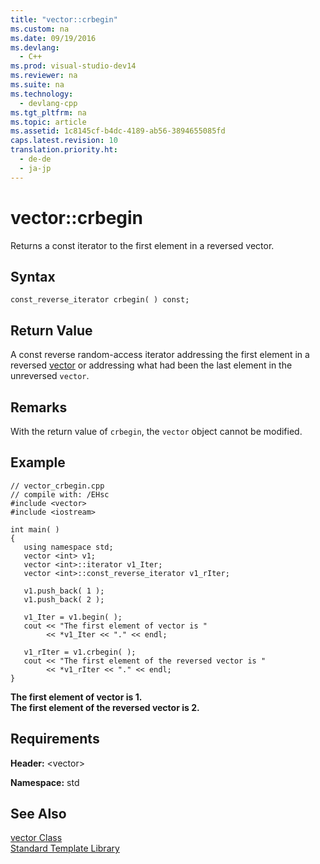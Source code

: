 ```yaml
---
title: "vector::crbegin"
ms.custom: na
ms.date: 09/19/2016
ms.devlang: 
  - C++
ms.prod: visual-studio-dev14
ms.reviewer: na
ms.suite: na
ms.technology: 
  - devlang-cpp
ms.tgt_pltfrm: na
ms.topic: article
ms.assetid: 1c8145cf-b4dc-4189-ab56-3894655085fd
caps.latest.revision: 10
translation.priority.ht: 
  - de-de
  - ja-jp
---
```

# vector::crbegin
Returns a const iterator to the first element in a reversed vector.  
  
## Syntax  
  
```  
const_reverse_iterator crbegin( ) const;  
```  
  
## Return Value  
 A const reverse random-access iterator addressing the first element in a reversed [vector](../vs140/vector-Class.md) or addressing what had been the last element in the unreversed `vector`.  
  
## Remarks  
 With the return value of `crbegin`, the `vector` object cannot be modified.  
  
## Example  
  
```  
// vector_crbegin.cpp  
// compile with: /EHsc  
#include <vector>  
#include <iostream>  
  
int main( )  
{  
   using namespace std;     
   vector <int> v1;  
   vector <int>::iterator v1_Iter;  
   vector <int>::const_reverse_iterator v1_rIter;  
  
   v1.push_back( 1 );  
   v1.push_back( 2 );  
  
   v1_Iter = v1.begin( );  
   cout << "The first element of vector is "  
        << *v1_Iter << "." << endl;  
  
   v1_rIter = v1.crbegin( );  
   cout << "The first element of the reversed vector is "  
        << *v1_rIter << "." << endl;  
}  
```  
  
 **The first element of vector is 1.**  
**The first element of the reversed vector is 2.**   
## Requirements  
 **Header:** <vector\>  
  
 **Namespace:** std  
  
## See Also  
 [vector Class](../vs140/vector-Class.md)   
 [Standard Template Library](../vs140/Standard-Template-Library.md)